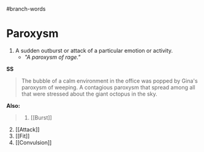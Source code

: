 #branch-words 
# Paroxysm
1. A sudden outburst or attack of a particular emotion or activity.
	- *"A paroxysm of rage."*

**SS**
> The bubble of a calm environment in the office was popped by Gina's paroxysm of weeping. A contagious paroxysm that spread among all that were stressed about the giant octopus in the sky.


**Also:**
> 1. [[Burst]]
2. [[Attack]]
3. [[Fit]]
4. [[Convulsion]]